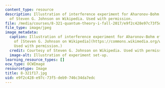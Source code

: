 ```yaml
---
content_type: resource
description: Illustration of interference experiment for Aharonov-Bohm effect. Courtesy
  of Steven G. Johnson on Wikipedia. Used with permission.
file: /media/courses/8-321-quantum-theory-i-fall-2017/e9f2c428e97c73f5deb9746c34da7edc_8-321f17.jpg
file_type: image/jpeg
image_metadata:
  caption: Illustration of interference experiment for Aharonov-Bohm effect. (Courtesy
    of [Steven G. Johnson on Wikipedia](https://commons.wikimedia.org/wiki/File%3AAharonov-bohm.png).
    Used with permission.)
  credit: Courtesy of Steven G. Johnson on Wikipedia. Used with permission.
  image-alt: Illustration of experiment set-up.
learning_resource_types: []
ocw_type: OCWImage
resourcetype: Image
title: 8-321f17.jpg
uid: e9f2c428-e97c-73f5-deb9-746c34da7edc
---
```

